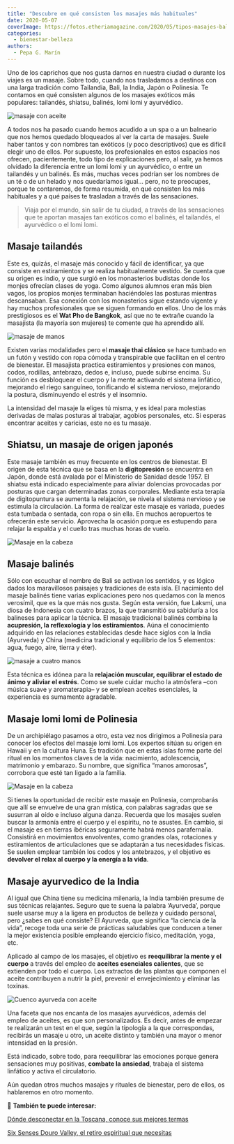 ```yaml
---
title: "Descubre en qué consisten los masajes más habituales"
date: 2020-05-07
coverImage: https://fotos.etheriamagazine.com/2020/05/tipos-masajes-balines.jpg
categories: 
  - bienestar-belleza
authors: 
  - Pepa G. Marín
---
```


Uno de los caprichos que nos gusta darnos en nuestra ciudad o durante los viajes es un 
masaje. Sobre todo, cuando nos trasladamos a destinos con una larga tradición como 
Tailandia, Bali, la India, Japón o Polinesia. Te contamos en qué consisten algunos de 
los masajes exóticos más populares: tailandés, shiatsu, balinés, lomi lomi y ayurvédico. 

![masaje con aceite](https://fotos.etheriamagazine.com/2020/05/tipos-masajes-balines.jpg "En algunos masajes el aceite es fundamental. © Alan Caishan")

A todos nos ha pasado cuando hemos acudido a un spa o a un balneario que nos hemos 
quedado bloqueados al ver la carta de masajes. Suele haber tantos y con nombres tan 
exóticos (y poco descriptivos) que es difícil elegir uno de ellos. Por supuesto, los 
profesionales en estos espacios nos ofrecen, pacientemente, todo tipo de explicaciones 
pero, al salir, ya hemos olvidado la diferencia entre un lomi lomi y un ayurvédico, o 
entre un tailandés y un balinés. Es más, muchas veces podrían ser los nombres de un té o 
de un helado y nos quedaríamos igual... pero, no te preocupes, porque te contaremos, de 
forma resumida, en qué consisten los más habituales y a qué países te trasladan a través 
de las sensaciones. 

> Viaja por el mundo, sin salir de tu ciudad, a través de las sensaciones que te aportan 
> masajes tan exóticos como el balinés, el tailandés, el ayurvédico o el lomi lomi. 

## Masaje tailandés

Este es, quizás, el masaje más conocido y fácil de identificar, ya que consiste en 
estiramientos y se realiza habitualmente vestido. Se cuenta que su origen es indio, y 
que surgió en los monasterios budistas donde los monjes ofrecían clases de yoga. Como 
algunos alumnos eran más bien vagos, los propios monjes terminaban haciéndoles las 
posturas mientras descansaban. Esa conexión con los monasterios sigue estando vigente y 
hay muchos profesionales que se siguen formando en ellos. Uno de los más prestigiosos es 
el **Wat Pho de Bangkok**, así que no te extrañe cuando la masajista (la mayoría son 
mujeres) te comente que ha aprendido allí. 

![masaje de manos](https://fotos.etheriamagazine.com/2020/05/como-es-masaje-tailandes.jpg "El masaje tailandés se suele dar vestido con ropa transpirable.")

Existen varias modalidades pero el **masaje thai clásico** se hace tumbado en un futón y 
vestido con ropa cómoda y transpirable que facilitan en el centro de bienestar. El 
masajista practica estiramientos y presiones con manos, codos, rodillas, antebrazo, 
dedos e, incluso, puede subirse encima. Su función es desbloquear el cuerpo y la mente 
activando el sistema linfático, mejorando el riego sanguíneo, tonificando el sistema 
nervioso, mejorando la postura, disminuyendo el estrés y el insomnio. 

La intensidad del masaje la eliges tú misma, y es ideal para molestias derivadas de 
malas posturas al trabajar, agobios personales, etc. Si esperas encontrar aceites y 
caricias, este no es tu masaje. 

## Shiatsu, un masaje de origen japonés

Este masaje también es muy frecuente en los centros de bienestar. El origen de esta 
técnica que se basa en la **digitopresión** se encuentra en Japón, donde está avalada 
por el Ministerio de Sanidad desde 1957. El shiatsu está indicado especialmente para 
aliviar dolencias provocadas por posturas que cargan determinadas zonas corporales. 
Mediante esta terapia de digitopuntura se aumenta la relajación, se nivela el sistema 
nervioso y se estimula la circulación. La forma de realizar este masaje es variada, 
puedes esta tumbada o sentada, con ropa o sin ella. En muchos aeropuertos te ofrecerán 
este servicio. Aprovecha la ocasión porque es estupendo para relajar la espalda y el 
cuello tras muchas horas de vuelo. 

![Masaje en la cabeza](https://fotos.etheriamagazine.com/2020/05/masaje-shiatsu.jpg "El shiatsu se puede hacer sentado o tumbado en un futón.")

## Masaje balinés

Sólo con escuchar el nombre de Bali se activan los sentidos, y es lógico dados los 
maravillosos paisajes y tradiciones de esta isla. El nacimiento del masaje balinés tiene 
varias explicaciones pero nos quedamos con la menos verosímil, que es la que más nos 
gusta. Según esta versión, fue Laksmí, una diosa de Indonesia con cuatro brazos, la que 
transmitió su sabiduría a los balineses para aplicar la técnica. El masaje tradicional 
balinés combina la **acupresión, la reflexología y los estiramientos**. Aúna el 
conocimiento adquirido en las relaciones establecidas desde hace siglos con la India 
(Ayurveda) y China (medicina tradicional y equilibrio de los 5 elementos: agua, fuego, 
aire, tierra y éter). 

![masaje a cuatro manos](https://fotos.etheriamagazine.com/2020/05/masaje-balines.jpg "Masaje balinés, perfecto para armonizar cuerpo y mente.")

Esta técnica es idónea para la **relajación muscular, equilibrar el estado de ánimo y 
aliviar el estrés**. Como se suele cuidar mucho la atmósfera –con música suave y 
aromaterapia– y se emplean aceites esenciales, la experiencia es sumamente agradable. 

## Masaje lomi lomi de Polinesia

De un archipiélago pasamos a otro, esta vez nos dirigimos a Polinesia para conocer los 
efectos del masaje lomi lomi. Los expertos sitúan su origen en Hawaii y en la cultura 
Huna. Es tradición que en estas islas forme parte del ritual en los momentos claves de 
la vida: nacimiento, adolescencia, matrimonio y embarazo. Su nombre, que significa 
“manos amorosas”, corrobora que esté tan ligado a la familia. 

![Masaje en la cabeza](https://fotos.etheriamagazine.com/2020/05/masaje-lomi-lomi.jpg "El masaje Lomi Lomi era una técnica que se aplicaba en familia.")

Si tienes la oportunidad de recibir este masaje en Polinesia, comprobarás que allí se 
envuelve de una gran mística, con palabras sagradas que se susurran al oído e incluso 
alguna danza. Recuerda que los masajes suelen buscar la armonía entre el cuerpo y el 
espíritu, no te asustes. En cambio, si el masaje es en tierras ibéricas seguramente 
habrá menos parafernalia. Consistirá en movimientos envolventes, como grandes olas, 
rotaciones y estiramientos de articulaciones que se adaptarán a tus necesidades físicas. 
Se suelen emplear también los codos y los antebrazos, y el objetivo es **devolver el 
relax al cuerpo y la energía a la vida**. 

## Masaje ayurvedico de la India

Al igual que China tiene su medicina milenaria, la India también presume de sus técnicas 
relajantes. Seguro que te suena la palabra ‘Ayurveda’, porque suele usarse muy a la 
ligera en productos de belleza y cuidado personal, pero ¿sabes en qué consiste? El 
Ayurveda, que significa “la ciencia de la vida”, recoge toda una serie de prácticas 
saludables que conducen a tener la mejor existencia posible empleando ejercicio físico, 
meditación, yoga, etc. 

Aplicado al campo de los masajes, el objetivo es **reequilibrar la mente y el cuerpo** a 
través del empleo de **aceites esenciales calientes**, que se extienden por todo el 
cuerpo. Los extractos de las plantas que componen el aceite contribuyen a nutrir la 
piel, prevenir el envejecimiento y eliminar las toxinas. 

![Cuenco ayurveda con aceite](https://fotos.etheriamagazine.com/2020/05/masaje-ayurveda.jpg "Esos finos hilos de aceite del masaje ayurvédico producen una relajante sensación.")

Una faceta que nos encanta de los masajes ayurvédicos, además del empleo de aceites, es 
que son personalizados. Es decir, antes de empezar te realizarán un test en el que, 
según la tipología a la que correspondas, recibirás un masaje u otro, un aceite distinto 
y también una mayor o menor intensidad en la presión. 

Está indicado, sobre todo, para reequilibrar las emociones porque genera sensaciones muy 
positivas, **combate la ansiedad**, trabaja el sistema linfático y activa el 
circulatorio. 

Aún quedan otros muchos masajes y rituales de bienestar, pero de ellos, os hablaremos en 
otro momento. 

📌 **También te puede interesar:** 

[Dónde desconectar en la Toscana, conoce sus mejores 
termas](https://etheriamagazine.com/2022/11/03/turismo-termal-toscana-italia/) 

[Six Senses Douro Valley, el retiro espiritual que 
necesitas](https://etheriamagazine.com/2022/11/04/retiro-espiritual-six-senses-douro-valley/)
